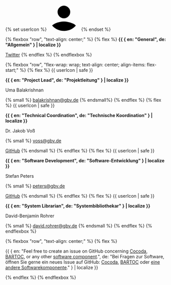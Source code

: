 {% set userIcon %}
<svg class="user-icon" xmlns="http://www.w3.org/2000/svg" width="100" height="100" viewBox="0 0 115 115">
  <g data-name="Ellipse 3" fill="#ffffff00" stroke-width="1">
    <circle cx="57.5" cy="57.5" r="57.5" stroke="none"/>
    <circle cx="57.5" cy="57.5" r="57" fill="none"/>
  </g>
  <path d="M0,71.3c2.522-3.074,6.625-5.776,12.31-8.3,10.217-3.974,20.434-6.243,30.083-6.243s19.3,2.27,30.083,6.243c6.2,2.285,10.341,5.134,12.736,8.438a56.853,56.853,0,0,1-39.794,19q-1.316.058-2.643.065h-.109A56.857,56.857,0,0,1,0,71.3ZM26.5,38.6A21.48,21.48,0,0,1,19.689,22.7,21.478,21.478,0,0,1,26.5,6.811a21.946,21.946,0,0,1,31.784,0A21.476,21.476,0,0,1,65.1,22.7,20.612,20.612,0,0,1,58.284,38.6a21.946,21.946,0,0,1-31.784,0Z" transform="translate(15 23.993)" />
</svg>
{% endset %}

{% flexbox "row", "text-align: center;" %}
{% flex %}
**{{ { en: "General", de: "Allgemein" } | localize }}**

[Twitter](https://twitter.com/coli_conc)
{% endflex %}
{% endflexbox %}

{% flexbox "row", "flex-wrap: wrap; text-align: center; align-items: flex-start;" %}
{% flex %}
{{ userIcon | safe }}

**{{ { en: "Project Lead", de: "Projektleitung" } | localize }}**

Uma Balakrishnan

{% small %}
balakrishnan@gbv.de
{% endsmall%}
{% endflex %}
{% flex %}
{{ userIcon | safe }}

**{{ { en: "Technical Coordination", de: "Technische Koordination" } | localize }}**

Dr. Jakob Voß

{% small %}
voss@gbv.de

[GitHub](https://github.com/nichtich)
{% endsmall %}
{% endflex %}
{% flex %}
{{ userIcon | safe }}

**{{ { en: "Software Development", de: "Software-Entwicklung" } | localize }}**

Stefan Peters

{% small %}
peters@gbv.de

[GitHub](https://github.com/stefandesu)
{% endsmall %}
{% endflex %}
{% flex %}
{{ userIcon | safe }}

**{{ { en: "System Librarian", de: "Systembibliothekar" } | localize }}**

David-Benjamin Rohrer

{% small %}
david.rohrer@gbv.de
{% endsmall %}
{% endflex %}
{% endflexbox %}


{% flexbox "row", "text-align: center;" %}
{% flex %}

{{ { en: "Feel free to create an issue on GitHub concerning [Cocoda](https://github.com/gbv/cocoda/issues), [BARTOC](https://github.com/gbv/bartoc.org/issues), or any other [software component](https://github.com/search?q=topic%3Acoli-conc+org%3Agbv+fork%3Atrue).", de: "Bei Fragen zur Software, öffnen Sie gerne ein neues Issue auf GitHub: [Cocoda](https://github.com/gbv/cocoda/issues), [BARTOC](https://github.com/gbv/bartoc.org/issues) oder [eine andere Softwarekomponente](https://github.com/search?q=topic%3Acoli-conc+org%3Agbv+fork%3Atrue)." } | localize }}

{% endflex %}
{% endflexbox %}
